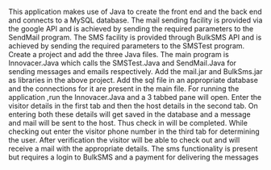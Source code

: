This application makes use of Java to create the front end and the back end and connects to a MySQL database. The mail sending facility is provided via the google API and is achieved by sending the required parameters to the SendMail program. The SMS facility is provided through BulkSMS API and is achieved by sending the required parameters to the SMSTest program.
Create a project and add the three Java files. The main program is Innovacer.Java which calls the SMSTest.Java and SendMail.Java for sending messages and emails respectively. Add the mail.jar and BulkSms.jar as libraries in the above project. Add the sql file in an appropriate database and the connections for it are present in the main file.
For running the application ,run the Innovacer.Java and a 3 tabbed pane will open. Enter the visitor details in the first tab and then the host details in the second tab. On entering both these details will get saved in the database and a message and mail will be sent to the host. Thus check in will be completed.
While checking out enter the visitor phone number in the third tab for determining the user. After verification the visitor will be able to check out and will receive a mail with the appropriate details.
The sms functionality is present but requires a login to BulkSMS and a payment for delivering the messages 
